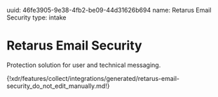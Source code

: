 uuid: 46fe3905-9e38-4fb2-be09-44d31626b694
name: Retarus Email Security
type: intake

# Retarus Email Security

Protection solution for user and technical messaging.

{!xdr/features/collect/integrations/generated/retarus-email-security_do_not_edit_manually.md!}
